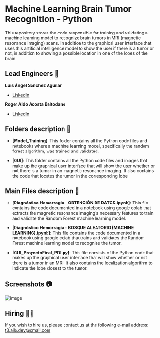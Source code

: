 # Machine Learning Brain Tumor Recognition - Python
This repository stores the code responsible for training and validating a machine learning model to recognize brain tumors in MRI (magnetic resonance imaging) scans. In addition to the graphical user interface that uses this artificial intelligence model to show the user if there is a tumor or not, in addition to showing a possible location in one of the lobes of the brain.

## Lead Engineers 👤
**Luis Ángel Sánchez Aguilar**

* [LinkedIn](https://www.linkedin.com/in/sanchezluismachinelearning/)

**Roger Aldo Acosta Baltodano**

* [LinkedIn](https://www.linkedin.com/in/roger-aldo-acosta-baltodano/)

## Folders description 📁

* **[Model_Training]**: This folder contains all the Python code files and notebooks where a machine learning model, specifically the random forest algorithm, was trained and validated.

* **[GUI]**: This folder contains all the Python code files and images that make up the graphical user interface that will show the user whether or not there is a tumor in an magnetic resonance imaging. It also contains the code that locates the tumor in the corresponding lobe.

## Main Files description 📘

* **[Diagnóstico Hemorragia - OBTENCIÓN DE DATOS.ipynb]**: This file contains the code documented in a notebook using google colab that extracts the magnetic resonance imaging's necessary features to train and validate the Random Forest machine learning model.

* **[Diagnóstico Hemorragia - BOSQUE ALEATORIO (MACHINE LEARNING).ipynb]**: This file contains the code documented in a notebook using google colab that trains and validates the Random Forest machine learning model to recognize the tumor.

* **[GUI_ProyectoFinal_PDI.py]**: This file consists of the Python code that makes up the graphical user interface that will show whether or not there is a tumor in an MRI. It also contains the localization algorithm to indicate the lobe closest to the tumor.

## Screenshots 📷
![image](https://user-images.githubusercontent.com/118120048/203473828-05e3a774-e46b-4f84-85dd-5f1474cd7a00.png)

## Hiring 🤝🏿
If you wish to hire us, please contact us at the following e-mail address: t3.aila.dev@gmail.com

